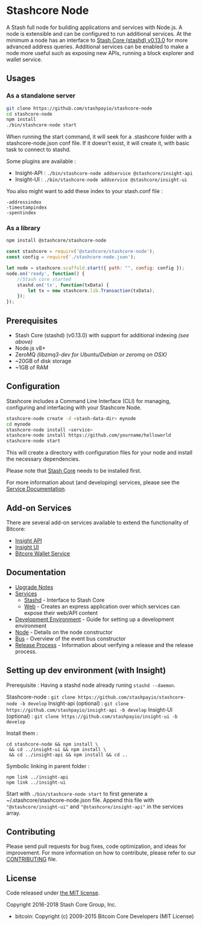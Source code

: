 Stashcore Node
============

A Stash full node for building applications and services with Node.js. A node is extensible and can be configured to run additional services. At the minimum a node has an interface to [Stash Core (stashd) v0.13.0](https://github.com/stashpayio/stash/tree/v0.13.0.x) for more advanced address queries. Additional services can be enabled to make a node more useful such as exposing new APIs, running a block explorer and wallet service.

## Usages

### As a standalone server

```bash
git clone https://github.com/stashpayio/stashcore-node
cd stashcore-node
npm install
./bin/stashcore-node start
```

When running the start command, it will seek for a .stashcore folder with a stashcore-node.json conf file.
If it doesn't exist, it will create it, with basic task to connect to stashd.

Some plugins are available :

- Insight-API : `./bin/stashcore-node addservice @stashcore/insight-api`
- Insight-UI : `./bin/stashcore-node addservice @stashcore/insight-ui`

You also might want to add these index to your stash.conf file :
```
-addressindex
-timestampindex
-spentindex
```

### As a library

```bash
npm install @stashcore/stashcore-node
```

```javascript
const stashcore = require('@stashcore/stashcore-node');
const config = require('./stashcore-node.json');

let node = stashcore.scaffold.start({ path: "", config: config });
node.on('ready', function() {
    //Stash core started
    stashd.on('tx', function(txData) {
        let tx = new stashcore.lib.Transaction(txData);
    });
});
```

## Prerequisites

- Stash Core (stashd) (v0.13.0) with support for additional indexing *(see above)*
- Node.js v8+
- ZeroMQ *(libzmq3-dev for Ubuntu/Debian or zeromq on OSX)*
- ~20GB of disk storage
- ~1GB of RAM

## Configuration

Stashcore includes a Command Line Interface (CLI) for managing, configuring and interfacing with your Stashcore Node.

```bash
stashcore-node create -d <stash-data-dir> mynode
cd mynode
stashcore-node install <service>
stashcore-node install https://github.com/yourname/helloworld
stashcore-node start
```

This will create a directory with configuration files for your node and install the necessary dependencies.

Please note that [Stash Core](https://github.com/stashpayio/stash/tree/master) needs to be installed first.

For more information about (and developing) services, please see the [Service Documentation](docs/services.md).

## Add-on Services

There are several add-on services available to extend the functionality of Bitcore:

- [Insight API](https://github.com/stashpayio/insight-api/tree/master)
- [Insight UI](https://github.com/stashpayio/insight-ui/tree/master)
- [Bitcore Wallet Service](https://github.com/stashpayio/stashcore-wallet-service/tree/master)

## Documentation

- [Upgrade Notes](docs/upgrade.md)
- [Services](docs/services.md)
  - [Stashd](docs/services/stashd.md) - Interface to Stash Core
  - [Web](docs/services/web.md) - Creates an express application over which services can expose their web/API content
- [Development Environment](docs/development.md) - Guide for setting up a development environment
- [Node](docs/node.md) - Details on the node constructor
- [Bus](docs/bus.md) - Overview of the event bus constructor
- [Release Process](docs/release.md) - Information about verifying a release and the release process.


## Setting up dev environment (with Insight)

Prerequisite : Having a stashd node already runing `stashd --daemon`.

Stashcore-node : `git clone https://github.com/stashpayio/stashcore-node -b develop`
Insight-api (optional) : `git clone https://github.com/stashpayio/insight-api -b develop`
Insight-UI (optional) : `git clone https://github.com/stashpayio/insight-ui -b develop`

Install them :
```
cd stashcore-node && npm install \
 && cd ../insight-ui && npm install \
 && cd ../insight-api && npm install && cd ..
```

Symbolic linking in parent folder :
```
npm link ../insight-api
npm link ../insight-ui
```

Start with `./bin/stashcore-node start` to first generate a ~/.stashcore/stashcore-node.json file.
Append this file with `"@stashcore/insight-ui"` and `"@stashcore/insight-api"` in the services array.

## Contributing

Please send pull requests for bug fixes, code optimization, and ideas for improvement. For more information on how to contribute, please refer to our [CONTRIBUTING](https://github.com/stashpayio/stashcore/blob/master/CONTRIBUTING.md) file.

## License

Code released under [the MIT license](https://github.com/stashpayio/stashcore-node/blob/master/LICENSE).

Copyright 2016-2018 Stash Core Group, Inc.

- bitcoin: Copyright (c) 2009-2015 Bitcoin Core Developers (MIT License)
